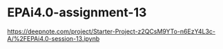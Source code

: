 # EPAi4.0-assignment-13

https://deepnote.com/project/Starter-Project-z2QCsM9YTo-n6EzY4L3c-A/%2FEPAi4.0-session-13.ipynb
